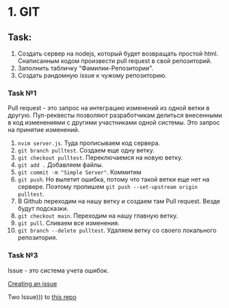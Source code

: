 # 1. GIT
## Task:
<ol>
  <li>
    Создать сервер на nodejs, который будет возвращать простой html. Снаписанным кодом произвести pull request в свой репозиторий.
  </li>
  <li>
    Заполнить табличку “Фамилии-Репозитории".
  </li>
  <li>
    Создать рандомную issue к чужому репозиторию.
  </li>
</ol>

### Task №1
<p>
        Pull request - это запрос на интеграцию изменений из одной ветки в другую. Пул-реквесты позволяют разработчикам делиться внесенными в код изменениями с другими участниками одной системы. Это запрос на принятие изменений.
</p>
<ol>
        <li>
            <code>nvim server.js</code>. Туда прописываем код сервера.
        </li>
        <li>
            <code>git branch pulltest</code>. Создаем еще одну ветку.
        </li>
        <li>
            <code>git checkout pulltest</code>. Переключаемся на новую ветку.
        </li>
        <li>
            <code>git add .</code> Добавляем файлы.
        </li>
        <li>
            <code>git commit -m "Simple Server"</code>. Коммитим
        </li>
        <li>
            <code>git push</code>. Но вылетит ошибка, потому что такой ветки еще нет на сервере. Поэтому пропишем <code>git push --set-upstream origin pulltest</code>.
        </li>
        <li>
            В Github переходим на нашу ветку и создаем там Pull request. Везде будут подсказки.
        </li>
        <li>
            <code>git checkout main</code>. Переходим на нашу главную ветку.
        </li>
        <li>
            <code>git pull</code>. Сливаем все изменения.
        </li>
        <li>
            <code>git branch --delete pulltest</code>. Удаляем ветку со своего локального репозитория.
        </li>
</ol>

### Task №3
<p>
  Issue - это система учета ошибок.
</p>

<p>
  <a href="https://docs.github.com/ru/issues/tracking-your-work-with-issues/creating-an-issue">Creating an issue</a>
</p>

<p>
  Two Issue))) to <a href="https://github.com/MagEk1511/jsfullstack_homework">this repo<a>
</p>
